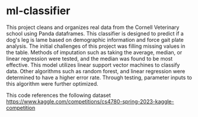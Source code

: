 # ml-classifier
This project cleans and organizes real data from the Cornell Veterinary school using Panda dataframes. This classifier is designed to predict if a dog's leg is lame based on demographic information and force gait plate analysis. The initial challenges of this project was filling missing values in the table. Methods of imputation such as taking the average, median, or linear regression were tested, and the median was found to be most effective. This model utilizes linear support vector machines to classify data. Other algorithms such as random forest, and linear regression were determined to have a higher error rate. Through testing, parameter inputs to this algorithm were further optimized.

This code references the following dataset https://www.kaggle.com/competitions/cs4780-spring-2023-kaggle-competition
